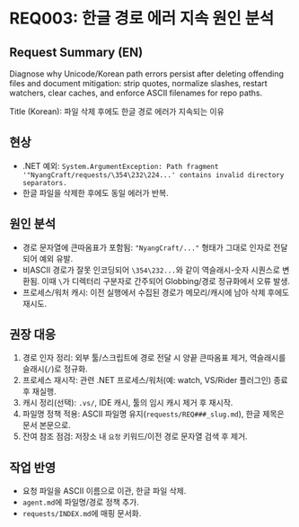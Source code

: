 # REQ003: 한글 경로 에러 지속 원인 분석

## Request Summary (EN)
Diagnose why Unicode/Korean path errors persist after deleting offending files and document mitigation: strip quotes, normalize slashes, restart watchers, clear caches, and enforce ASCII filenames for repo paths.

Title (Korean): 파일 삭제 후에도 한글 경로 에러가 지속되는 이유

## 현상
- .NET 예외: `System.ArgumentException: Path fragment '"NyangCraft/requests/\354\232\224...' contains invalid directory separators.`
- 한글 파일을 삭제한 후에도 동일 에러가 반복.

## 원인 분석
- 경로 문자열에 큰따옴표가 포함됨: `"NyangCraft/..."` 형태가 그대로 인자로 전달되어 예외 유발.
- 비ASCII 경로가 잘못 인코딩되어 `\354\232...`와 같이 역슬래시-숫자 시퀀스로 변환됨. 이때 `\`가 디렉터리 구분자로 간주되어 Globbing/경로 정규화에서 오류 발생.
- 프로세스/워처 캐시: 이전 실행에서 수집된 경로가 메모리/캐시에 남아 삭제 후에도 재시도.

## 권장 대응
1) 경로 인자 정리: 외부 툴/스크립트에 경로 전달 시 양끝 큰따옴표 제거, 역슬래시를 슬래시(`/`)로 정규화.
2) 프로세스 재시작: 관련 .NET 프로세스/워처(예: watch, VS/Rider 플러그인) 종료 후 재실행.
3) 캐시 정리(선택): `.vs/`, IDE 캐시, 툴의 임시 캐시 제거 후 재시작.
4) 파일명 정책 적용: ASCII 파일명 유지(`requests/REQ###_slug.md`), 한글 제목은 문서 본문으로.
5) 잔여 참조 점검: 저장소 내 `요청` 키워드/이전 경로 문자열 검색 후 제거.

## 작업 반영
- 요청 파일을 ASCII 이름으로 이관, 한글 파일 삭제.
- `agent.md`에 파일명/경로 정책 추가.
- `requests/INDEX.md`에 매핑 문서화.

